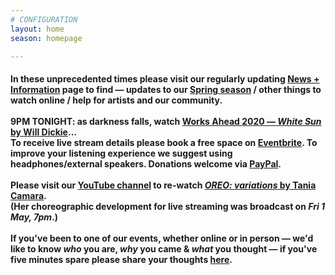 ```yaml
---
# CONFIGURATION
layout: home
season: homepage

---
```

#### In these unprecedented times please visit our regularly updating [News + Information](/coronavirus) page to find — updates to our [Spring season](/current/2020-springsummer/) / other things to watch online / help for artists and our community.<br><br>9PM TONIGHT: as darkness falls, watch [Works Ahead 2020 — *White Sun* by Will Dickie](/current/2020-worksahead)…<br>To receive live stream details please book a free space on <a href="http://eventbrite.com/e/105420686110" target="_blank">Eventbrite</a>. To improve your listening experience we suggest using headphones/external speakers. Donations welcome via <a href="http://www.paypal.me/warnmcr" target="_blank">PayPal</a>.<br><br>Please visit our <a href="http://youtube.com/watch?v=m7dDCgaffoI&t=3600s" target="_blank">YouTube channel</a> to re-watch [*OREO: variations* by Tania Camara](/current/2020-springsummer/camara).<br>(Her choreographic development for live streaming was broadcast on *Fri 1 May, 7pm*.)<br><br>If you've been to one of our events, whether online or in person — we'd like to know *who* you are, *why* you came & *what* you thought — if you've five minutes spare please share your thoughts <a href="http://forms.gle/T14EiJZdJTU4xuYb8" target="_blank">here</a>.
